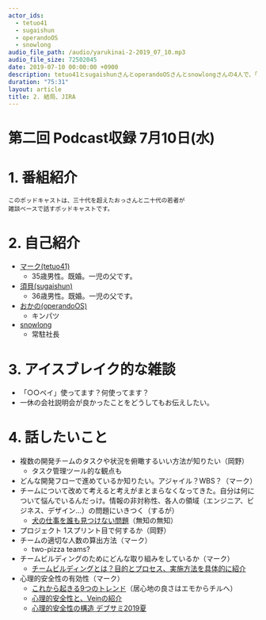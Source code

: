 ```yaml
---
actor_ids:
  - tetuo41
  - sugaishun
  - operandoOS
  - snowlong
audio_file_path: /audio/yarukinai-2-2019_07_10.mp3
audio_file_size: 72502045
date: 2019-07-10 00:00:00 +0900
description: tetuo41とsugaishunさんとoperandoOSさんとsnowlongさんの4人で、「チームの悩み・開発の悩み相談」について話しました。
duration: "75:31"
layout: article
title: 2. 結局、JIRA
---
```


# 第二回 Podcast収録 7月10日(水)

# 1. 番組紹介
    このポッドキャストは、三十代を超えたおっさんと二十代の若者が
    雑談ベースで話すポッドキャストです。

# 2. 自己紹介
- [マーク(tetuo41)](https://twitter.com/tetuo41)
    - 35歳男性。既婚。一児の父です。
- [須貝(sugaishun)](https://twitter.com/sugaishun)
    - 36歳男性。既婚。一児の父です。
- [おかの(operandoOS)](https://twitter.com/operandoOS)
    - キンパツ
- [snowlong](https://twitter.com/_snowlong)
    - 常駐社長

# 3. アイスブレイク的な雑談
- 「○○ペイ」使ってます？何使ってます？
- 一休の会社説明会が良かったことをどうしてもお伝えしたい。

# 4. 話したいこと

- 複数の開発チームのタスクや状況を俯瞰するいい方法が知りたい（岡野）
  - タスク管理ツール的な観点も
- どんな開発フローで進めているか知りたい。アジャイル？WBS？（マーク）
- チームについて改めて考えると考えがまとまらなくなってきた。自分は何について悩んでいるんだっけ。情報の非対称性、各人の領域（エンジニア、ビジネス、デザイン…）の問題にいきつく（するが）
  - [犬の仕事を誰も見つけない問題](http://dochikushow.blog3.fc2.com/blog-entry-3449.html)（無知の無知）
- プロジェクト 1スプリント目で何するか（岡野）
- チームの適切な人数の算出方法（マーク）
  - two-pizza teams?
- チームビルディングのためにどんな取り組みをしているか（マーク）
  - [チームビルディングとは？目的とプロセス、実施方法を具体的に紹介](https://achievement-hrs.co.jp/ritori/?p=2500)
- 心理的安全性の有効性（マーク）
  - [これから起きる9つのトレンド](https://blog.szk.cc/2019/05/14/9-trends-about-innovations/)（居心地の良さはエモからチルへ）
  - [心理的安全性と、Veinの紹介](https://www.slideshare.net/TokorotenNakayama/veinpsychological-safety-and-introduction-of-vein)
  - [心理的安全性の構造 デブサミ2019夏](https://www.slideshare.net/TokorotenNakayama/2019-structure-of-psychological-safety)

